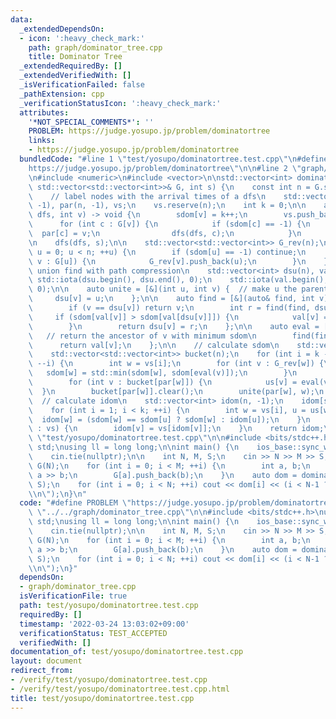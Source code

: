 ```yaml
---
data:
  _extendedDependsOn:
  - icon: ':heavy_check_mark:'
    path: graph/dominator_tree.cpp
    title: Dominator Tree
  _extendedRequiredBy: []
  _extendedVerifiedWith: []
  _isVerificationFailed: false
  _pathExtension: cpp
  _verificationStatusIcon: ':heavy_check_mark:'
  attributes:
    '*NOT_SPECIAL_COMMENTS*': ''
    PROBLEM: https://judge.yosupo.jp/problem/dominatortree
    links:
    - https://judge.yosupo.jp/problem/dominatortree
  bundledCode: "#line 1 \"test/yosupo/dominatortree.test.cpp\"\n#define PROBLEM \"\
    https://judge.yosupo.jp/problem/dominatortree\"\n\n#line 2 \"graph/dominator_tree.cpp\"\
    \n#include <numeric>\n#include <vector>\n\nstd::vector<int> dominator_tree(const\
    \ std::vector<std::vector<int>>& G, int s) {\n    const int n = G.size();\n\n\
    \    // label nodes with the arrival times of a dfs\n    std::vector<int> sdom(n,\
    \ -1), par(n, -1), vs;\n    vs.reserve(n);\n    int k = 0;\n\n    auto dfs = [&](auto&\
    \ dfs, int v) -> void {\n        sdom[v] = k++;\n        vs.push_back(v);\n  \
    \      for (int c : G[v]) {\n            if (sdom[c] == -1) {\n              \
    \  par[c] = v;\n                dfs(dfs, c);\n            }\n        }\n    };\n\
    \n    dfs(dfs, s);\n\n    std::vector<std::vector<int>> G_rev(n);\n    for (int\
    \ u = 0; u < n; ++u) {\n        if (sdom[u] == -1) continue;\n        for (int\
    \ v : G[u]) {\n            G_rev[v].push_back(u);\n        }\n    }\n\n    //\
    \ union find with path compression\n    std::vector<int> dsu(n), val(n);\n   \
    \ std::iota(dsu.begin(), dsu.end(), 0);\n    std::iota(val.begin(), val.end(),\
    \ 0);\n\n    auto unite = [&](int u, int v) {  // make u the parent of v\n   \
    \     dsu[v] = u;\n    };\n\n    auto find = [&](auto& find, int v) -> int {\n\
    \        if (v == dsu[v]) return v;\n        int r = find(find, dsu[v]);\n   \
    \     if (sdom[val[v]] > sdom[val[dsu[v]]]) {\n            val[v] = val[dsu[v]];\n\
    \        }\n        return dsu[v] = r;\n    };\n\n    auto eval = [&](int v) {\
    \   // return the ancestor of v with minimum sdom\n        find(find, v);\n  \
    \      return val[v];\n    };\n\n    // calculate sdom\n    std::vector<int> us(n);\n\
    \    std::vector<std::vector<int>> bucket(n);\n    for (int i = k - 1; i > 0;\
    \ --i) {\n        int w = vs[i];\n        for (int v : G_rev[w]) {\n         \
    \   sdom[w] = std::min(sdom[w], sdom[eval(v)]);\n        }\n        bucket[vs[sdom[w]]].push_back(w);\n\
    \        for (int v : bucket[par[w]]) {\n            us[v] = eval(v);\n      \
    \  }\n        bucket[par[w]].clear();\n        unite(par[w], w);\n    }\n\n  \
    \  // calculate idom\n    std::vector<int> idom(n, -1);\n    idom[s] = sdom[s];\n\
    \    for (int i = 1; i < k; ++i) {\n        int w = vs[i], u = us[w];\n      \
    \  idom[w] = (sdom[w] == sdom[u] ? sdom[w] : idom[u]);\n    }\n    for (int v\
    \ : vs) {\n        idom[v] = vs[idom[v]];\n    }\n    return idom;\n}\n#line 4\
    \ \"test/yosupo/dominatortree.test.cpp\"\n\n#include <bits/stdc++.h>\nusing namespace\
    \ std;\nusing ll = long long;\n\nint main() {\n    ios_base::sync_with_stdio(false);\n\
    \    cin.tie(nullptr);\n\n    int N, M, S;\n    cin >> N >> M >> S;\n    vector<vector<int>>\
    \ G(N);\n    for (int i = 0; i < M; ++i) {\n        int a, b;\n        cin >>\
    \ a >> b;\n        G[a].push_back(b);\n    }\n    auto dom = dominator_tree(G,\
    \ S);\n    for (int i = 0; i < N; ++i) cout << dom[i] << (i < N-1 ? \" \" : \"\
    \\n\");\n}\n"
  code: "#define PROBLEM \"https://judge.yosupo.jp/problem/dominatortree\"\n\n#include\
    \ \"../../graph/dominator_tree.cpp\"\n\n#include <bits/stdc++.h>\nusing namespace\
    \ std;\nusing ll = long long;\n\nint main() {\n    ios_base::sync_with_stdio(false);\n\
    \    cin.tie(nullptr);\n\n    int N, M, S;\n    cin >> N >> M >> S;\n    vector<vector<int>>\
    \ G(N);\n    for (int i = 0; i < M; ++i) {\n        int a, b;\n        cin >>\
    \ a >> b;\n        G[a].push_back(b);\n    }\n    auto dom = dominator_tree(G,\
    \ S);\n    for (int i = 0; i < N; ++i) cout << dom[i] << (i < N-1 ? \" \" : \"\
    \\n\");\n}"
  dependsOn:
  - graph/dominator_tree.cpp
  isVerificationFile: true
  path: test/yosupo/dominatortree.test.cpp
  requiredBy: []
  timestamp: '2022-03-24 13:03:02+09:00'
  verificationStatus: TEST_ACCEPTED
  verifiedWith: []
documentation_of: test/yosupo/dominatortree.test.cpp
layout: document
redirect_from:
- /verify/test/yosupo/dominatortree.test.cpp
- /verify/test/yosupo/dominatortree.test.cpp.html
title: test/yosupo/dominatortree.test.cpp
---
```

